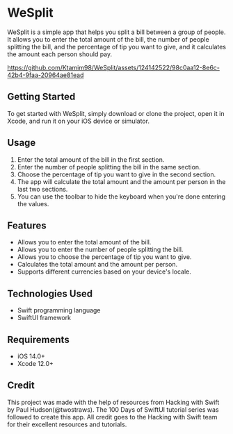 # WeSplit

WeSplit is a simple app that helps you split a bill between a group of people. It allows you to enter the total amount of the bill, the number of people splitting the bill, and the percentage of tip you want to give, and it calculates the amount each person should pay.

https://github.com/Ktamim98/WeSplit/assets/124142522/98c0aa12-8e6c-42b4-9faa-20964ae81ead

## Getting Started

To get started with WeSplit, simply download or clone the project, open it in Xcode, and run it on your iOS device or simulator.

## Usage

1. Enter the total amount of the bill in the first section.
2. Enter the number of people splitting the bill in the same section.
3. Choose the percentage of tip you want to give in the second section.
4. The app will calculate the total amount and the amount per person in the last two sections.
5. You can use the toolbar to hide the keyboard when you're done entering the values.

## Features

- Allows you to enter the total amount of the bill.
- Allows you to enter the number of people splitting the bill.
- Allows you to choose the percentage of tip you want to give.
- Calculates the total amount and the amount per person.
- Supports different currencies based on your device's locale.

## Technologies Used

- Swift programming language
- SwiftUI framework

## Requirements

- iOS 14.0+
- Xcode 12.0+


## Credit
This project was made with the help of resources from Hacking with Swift by Paul Hudson(@twostraws). The 100 Days of SwiftUI tutorial series was followed to create this app. All credit goes to the Hacking with Swift team for their excellent resources and tutorials.
